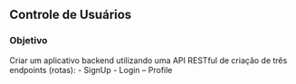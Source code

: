 ## Controle de Usuários

### Objetivo
Criar um aplicativo backend utilizando uma API RESTful de criação de três endpoints (rotas): - SignUp - Login – Profile

